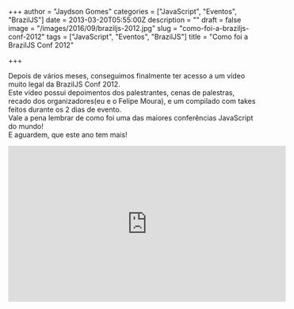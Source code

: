 +++
author = "Jaydson Gomes"
categories = ["JavaScript", "Eventos", "BrazilJS"]
date = 2013-03-20T05:55:00Z
description = ""
draft = false
image = "/images/2016/09/braziljs-2012.jpg"
slug = "como-foi-a-braziljs-conf-2012"
tags = ["JavaScript", "Eventos", "BrazilJS"]
title = "Como foi a BrazilJS Conf 2012"

+++

Depois de vários meses, conseguimos finalmente ter acesso a um vídeo muito legal da BrazilJS Conf 2012.  
Este vídeo possui depoimentos dos palestrantes, cenas de palestras, recado dos organizadores(eu e o Felipe Moura), e um compilado com takes feitos durante os 2 dias de evento.  
Vale a pena lembrar de como foi uma das maiores conferências JavaScript do mundo!  
E aguardem, que este ano tem mais!  

<iframe width="560" height="315" src="http://www.youtube.com/embed/mHtMWaae9xY?list=UUnLdHOuue5i1O7TsH6oh07w" frameborder="0" allowfullscreen></iframe>